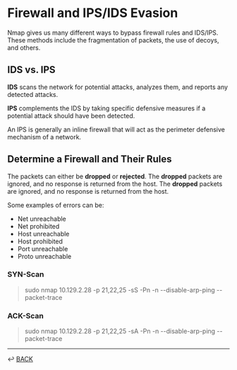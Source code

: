 # Firewall and IPS/IDS Evasion

Nmap gives us many different ways to bypass firewall rules and IDS/IPS. These methods include the fragmentation of packets, the use of decoys, and others.

## IDS vs. IPS

**IDS** scans the network for potential attacks, analyzes them, and reports any detected attacks.

**IPS** complements the IDS by taking specific defensive measures if a potential attack should have been detected.

An IPS is generally an inline firewall that will act as the perimeter defensive mechanism of a network.

## Determine a Firewall and Their Rules

The packets can either be **dropped** or **rejected**. The **dropped** packets are ignored, and no response is returned from the host. The **dropped** packets are ignored, and no response is returned from the host.

Some examples of errors can be:

* Net unreachable
* Net prohibited
* Host unreachable
* Host prohibited 
* Port unreachable 
* Proto unreachable 

### SYN-Scan

> sudo nmap 10.129.2.28 -p 21,22,25 -sS -Pn -n --disable-arp-ping --packet-trace

### ACK-Scan

> sudo nmap 10.129.2.28 -p 21,22,25 -sA -Pn -n --disable-arp-ping --packet-trace



---

↩️ [BACK](../../README.md)